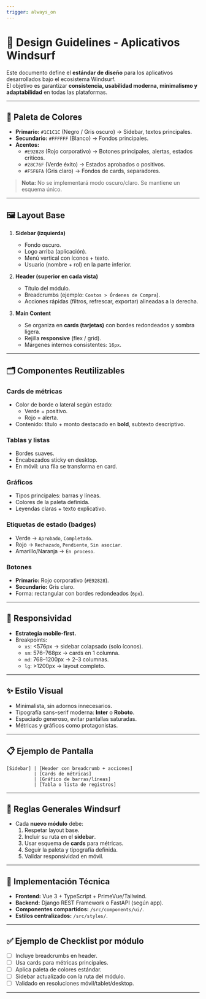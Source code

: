 ```yaml
---
trigger: always_on
---
```


# 📐 Design Guidelines - Aplicativos Windsurf

Este documento define el **estándar de diseño** para los aplicativos desarrollados bajo el ecosistema Windsurf.  
El objetivo es garantizar **consistencia, usabilidad moderna, minimalismo y adaptabilidad** en todas las plataformas.

---

## 🎨 Paleta de Colores

- **Primario:** `#1C1C1C` (Negro / Gris oscuro) → Sidebar, textos principales.
- **Secundario:** `#FFFFFF` (Blanco) → Fondos principales.
- **Acentos:**
  - `#E92828` (Rojo corporativo) → Botones principales, alertas, estados críticos.
  - `#28C76F` (Verde éxito) → Estados aprobados o positivos.
  - `#F5F6FA` (Gris claro) → Fondos de cards, separadores.

> **Nota:** No se implementará modo oscuro/claro. Se mantiene un esquema único.

---

## 🖼️ Layout Base

1. **Sidebar (izquierda)**
   - Fondo oscuro.
   - Logo arriba (aplicación).
   - Menú vertical con íconos + texto.
   - Usuario (nombre + rol) en la parte inferior.

2. **Header (superior en cada vista)**
   - Título del módulo.
   - Breadcrumbs (ejemplo: `Costos > Órdenes de Compra`).
   - Acciones rápidas (filtros, refrescar, exportar) alineadas a la derecha.

3. **Main Content**
   - Se organiza en **cards (tarjetas)** con bordes redondeados y sombra ligera.
   - Rejilla **responsive** (flex / grid).
   - Márgenes internos consistentes: `16px`.

---

## 🗂️ Componentes Reutilizables

### Cards de métricas
- Color de borde o lateral según estado:
  - Verde = positivo.
  - Rojo = alerta.
- Contenido: título + monto destacado en **bold**, subtexto descriptivo.

### Tablas y listas
- Bordes suaves.
- Encabezados sticky en desktop.
- En móvil: una fila se transforma en card.

### Gráficos
- Tipos principales: barras y líneas.
- Colores de la paleta definida.
- Leyendas claras + texto explicativo.

### Etiquetas de estado (badges)
- Verde → `Aprobado`, `Completado`.
- Rojo → `Rechazado`, `Pendiente`, `Sin asociar`.
- Amarillo/Naranja → `En proceso`.

### Botones
- **Primario:** Rojo corporativo (`#E92828`).
- **Secundario:** Gris claro.
- Forma: rectangular con bordes redondeados (`6px`).

---

## 📱 Responsividad

- **Estrategia mobile-first.**
- Breakpoints:
  - `xs`: <576px → sidebar colapsado (solo íconos).
  - `sm`: 576–768px → cards en 1 columna.
  - `md`: 768–1200px → 2–3 columnas.
  - `lg`: >1200px → layout completo.

---

## ✨ Estilo Visual

- Minimalista, sin adornos innecesarios.
- Tipografía sans-serif moderna: **Inter** o **Roboto**.
- Espaciado generoso, evitar pantallas saturadas.
- Métricas y gráficos como protagonistas.

---

## 📋 Ejemplo de Pantalla

```
[Sidebar] | [Header con breadcrumb + acciones]
          | [Cards de métricas]
          | [Gráfico de barras/líneas]
          | [Tabla o lista de registros]
```

---

## 🔄 Reglas Generales Windsurf

- Cada **nuevo módulo** debe:
  1. Respetar layout base.
  2. Incluir su ruta en el **sidebar**.
  3. Usar esquema de **cards** para métricas.
  4. Seguir la paleta y tipografía definida.
  5. Validar responsividad en móvil.

---

## 📂 Implementación Técnica

- **Frontend:** Vue 3 + TypeScript + PrimeVue/Tailwind.
- **Backend:** Django REST Framework o FastAPI (según app).
- **Componentes compartidos:** `/src/components/ui/`.
- **Estilos centralizados:** `/src/styles/`.

---

## ✅ Ejemplo de Checklist por módulo

- [ ] Incluye breadcrumbs en header.  
- [ ] Usa cards para métricas principales.  
- [ ] Aplica paleta de colores estándar.  
- [ ] Sidebar actualizado con la ruta del módulo.  
- [ ] Validado en resoluciones móvil/tablet/desktop.  

---
